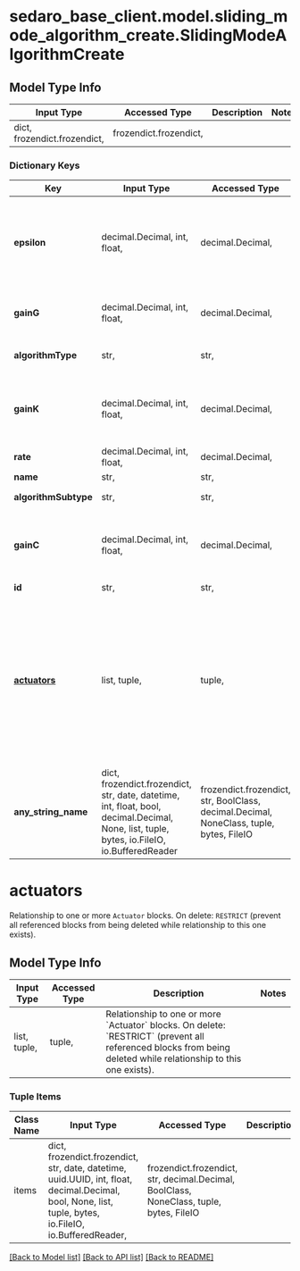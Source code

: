 # sedaro_base_client.model.sliding_mode_algorithm_create.SlidingModeAlgorithmCreate

## Model Type Info
Input Type | Accessed Type | Description | Notes
------------ | ------------- | ------------- | -------------
dict, frozendict.frozendict,  | frozendict.frozendict,  |  | 

### Dictionary Keys
Key | Input Type | Accessed Type | Description | Notes
------------ | ------------- | ------------- | ------------- | -------------
**epsilon** | decimal.Decimal, int, float,  | decimal.Decimal,  | The sliding mode boundary layer. Higher values may produce more error, but less chattering. | 
**gainG** | decimal.Decimal, int, float,  | decimal.Decimal,  | Scales the overall speed of convergence. | 
**algorithmType** | str,  | str,  |  | must be one of ["ATTITUDE_CONTROL", ] 
**gainK** | decimal.Decimal, int, float,  | decimal.Decimal,  | Alters the relative weighting between angular rate error. | 
**rate** | decimal.Decimal, int, float,  | decimal.Decimal,  |  | 
**name** | str,  | str,  |  | 
**algorithmSubtype** | str,  | str,  |  | must be one of ["SLIDING_MODE", ] 
**gainC** | decimal.Decimal, int, float,  | decimal.Decimal,  | Dictates the strength of the magnetorquer desaturation torques. | 
**id** | str,  | str,  |  | [optional] 
**[actuators](#actuators)** | list, tuple,  | tuple,  | Relationship to one or more &#x60;Actuator&#x60; blocks. On delete: &#x60;RESTRICT&#x60; (prevent all referenced blocks from being deleted while relationship to this one exists). | [optional] 
**any_string_name** | dict, frozendict.frozendict, str, date, datetime, int, float, bool, decimal.Decimal, None, list, tuple, bytes, io.FileIO, io.BufferedReader | frozendict.frozendict, str, BoolClass, decimal.Decimal, NoneClass, tuple, bytes, FileIO | any string name can be used but the value must be the correct type | [optional]

# actuators

Relationship to one or more `Actuator` blocks. On delete: `RESTRICT` (prevent all referenced blocks from being deleted while relationship to this one exists).

## Model Type Info
Input Type | Accessed Type | Description | Notes
------------ | ------------- | ------------- | -------------
list, tuple,  | tuple,  | Relationship to one or more &#x60;Actuator&#x60; blocks. On delete: &#x60;RESTRICT&#x60; (prevent all referenced blocks from being deleted while relationship to this one exists). | 

### Tuple Items
Class Name | Input Type | Accessed Type | Description | Notes
------------- | ------------- | ------------- | ------------- | -------------
items | dict, frozendict.frozendict, str, date, datetime, uuid.UUID, int, float, decimal.Decimal, bool, None, list, tuple, bytes, io.FileIO, io.BufferedReader,  | frozendict.frozendict, str, decimal.Decimal, BoolClass, NoneClass, tuple, bytes, FileIO |  | 

[[Back to Model list]](../../README.md#documentation-for-models) [[Back to API list]](../../README.md#documentation-for-api-endpoints) [[Back to README]](../../README.md)

